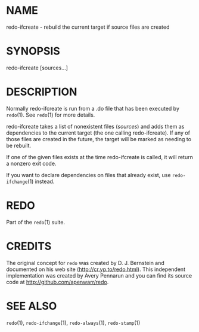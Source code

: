 # NAME

redo-ifcreate - rebuild the current target if source files are created

# SYNOPSIS

redo-ifcreate [sources...]


# DESCRIPTION

Normally redo-ifcreate is run from a .do file that has been
executed by `redo`(1).  See `redo`(1) for more details.

redo-ifcreate takes a list of nonexistent files (*sources*)
and adds them as dependencies to the current target (the
one calling redo-ifcreate).  If any of those files are
created in the future, the target will be marked as needing
to be rebuilt.

If one of the given files exists at the time redo-ifcreate
is called, it will return a nonzero exit code.

If you want to declare dependencies on files that already
exist, use `redo-ifchange`(1) instead.


# REDO

Part of the `redo`(1) suite.
    
# CREDITS

The original concept for `redo` was created by D. J.
Bernstein and documented on his web site
(http://cr.yp.to/redo.html).  This independent implementation
was created by Avery Pennarun and you can find its source
code at http://github.com/apenwarr/redo.


# SEE ALSO

`redo`(1), `redo-ifchange`(1), `redo-always`(1), `redo-stamp`(1)
